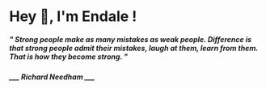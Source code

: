 <h1 title="head"> Hey 👋, I'm Endale !</h1>

**<h5><i>" Strong people make as many mistakes as weak people. Difference is that strong people admit their mistakes, laugh at them, learn from them. That is how they become strong. "</i></h5>**

*<b>___ Richard Needham ___</b>*

